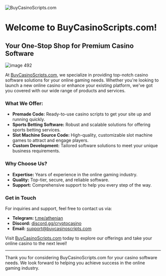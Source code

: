 ![BuyCasinoScripts.com](https://casinoscripts.shop/wp-content/uploads/2024/03/Frame-588-1024x127.png)

# Welcome to BuyCasinoScripts.com!

## Your One-Stop Shop for Premium Casino Software


![image 492](https://github.com/user-attachments/assets/fb3b626d-04cf-4fc6-a0ea-577bcdb6e63c)



At [BuyCasinoScripts.com](https://buycasinoscripts.com), we specialize in providing top-notch casino software solutions for your online gaming needs. Whether you're looking to launch a new online casino or enhance your existing platform, we've got you covered with our wide range of products and services.

### What We Offer:
- **Premade Code:** Ready-to-use casino scripts to get your site up and running quickly.
- **Sports Betting Software:** Robust and scalable solutions for offering sports betting services.
- **Slot Machine Source Code:** High-quality, customizable slot machine games to attract and engage players.
- **Custom Development:** Tailored software solutions to meet your unique business requirements.

### Why Choose Us?
- **Expertise:** Years of experience in the online gaming industry.
- **Quality:** Top-tier, secure, and reliable software.
- **Support:** Comprehensive support to help you every step of the way.

### Get in Touch
For inquiries and support, feel free to contact us via:
- **Telegram:** [t.me/athenian](https://t.me/athenian)
- **Discord:** [discord.gg/cryptocasino](https://discord.gg/cryptocasino)
- **Email:** [support@buycasinoscripts.com](mailto:support@buycasinoscripts.com)

Visit [BuyCasinoScripts.com](https://buycasinoscripts.com) today to explore our offerings and take your online casino to the next level!

---

Thank you for considering BuyCasinoScripts.com for your casino software needs. We look forward to helping you achieve success in the online gaming industry.
